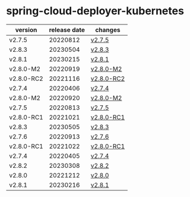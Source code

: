 # spring-cloud-deployer-kubernetes	


|version|release date|changes|
|---|---|---|
|v2.7.5|20220812|[v2.7.5](./v2.7.5-20220812.md)|
|v2.8.3|20230504|[v2.8.3](./v2.8.3-20230504.md)|
|v2.8.1|20230215|[v2.8.1](./v2.8.1-20230215.md)|
|v2.8.0-M2|20220919|[v2.8.0-M2](./v2.8.0-M2-20220919.md)|
|v2.8.0-RC2|20221116|[v2.8.0-RC2](./v2.8.0-RC2-20221116.md)|
|v2.7.4|20220406|[v2.7.4](./v2.7.4-20220406.md)|
|v2.8.0-M2|20220920|[v2.8.0-M2](./v2.8.0-M2-20220920.md)|
|v2.7.5|20220813|[v2.7.5](./v2.7.5-20220813.md)|
|v2.8.0-RC1|20221021|[v2.8.0-RC1](./v2.8.0-RC1-20221021.md)|
|v2.8.3|20230505|[v2.8.3](./v2.8.3-20230505.md)|
|v2.7.6|20220913|[v2.7.6](./v2.7.6-20220913.md)|
|v2.8.0-RC1|20221022|[v2.8.0-RC1](./v2.8.0-RC1-20221022.md)|
|v2.7.4|20220405|[v2.7.4](./v2.7.4-20220405.md)|
|v2.8.2|20230308|[v2.8.2](./v2.8.2-20230308.md)|
|v2.8.0|20221212|[v2.8.0](./v2.8.0-20221212.md)|
|v2.8.1|20230216|[v2.8.1](./v2.8.1-20230216.md)|
